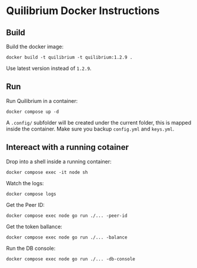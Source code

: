 # Quilibrium Docker Instructions

## Build

Build the docker image:
```shell
docker build -t quilibrium -t quilibrium:1.2.9 .
```

Use latest version instead of `1.2.9`.


## Run

Run Quilibrium in a container:
```shell
docker compose up -d
```

A `.config/` subfolder will be created under the current folder, this is mapped inside the container.
Make sure you backup `config.yml` and `keys.yml`.


## Intereact with a running cotainer

Drop into a shell inside a running container:
```shell
docker compose exec -it node sh
```

Watch the logs:
```shell
docker compose logs
```

Get the Peer ID:
```shell
docker compose exec node go run ./... -peer-id
```

Get the token ballance:
```shell
docker compose exec node go run ./... -balance
```

Run the DB console:
```shell
docker compose exec node go run ./... -db-console
```

